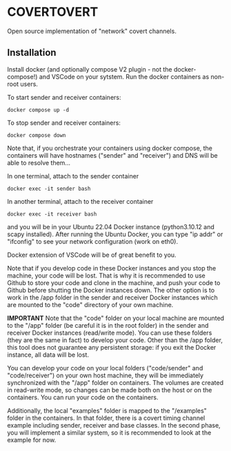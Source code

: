 # COVERTOVERT
Open source implementation of "network" covert channels.

## Installation

Install docker (and optionally compose V2 plugin - not the docker-compose!) and VSCode on your sytstem. Run the docker containers as non-root users.

To start sender and receiver containers:
```
docker compose up -d
```

To stop sender and receiver containers:
```
docker compose down
```

Note that, if you orchestrate your containers using docker compose, the containers will have hostnames ("sender" and "receiver") and DNS will be able to resolve them...

In one terminal, attach to the sender container
```
docker exec -it sender bash
```
In another terminal, attach to the receiver container
```
docker exec -it receiver bash
```

and you will be in your Ubuntu 22.04 Docker instance (python3.10.12 and scapy installed). After running the Ubuntu Docker, you can type "ip addr" or "ifconfig" to see your network configuration (work on eth0).

Docker extension of VSCode will be of great benefit to you.

Note that if you develop code in these Docker instances and you stop the machine, your code will be lost. That is why it is recommended to use Github to store your code and clone in the machine, and push your code to Github before shutting the Docker instances down. The other option is to work in the /app folder in the sender and receiver Docker instances which are mounted to the "code" directory of your own machine.

**IMPORTANT** Note that the "code" folder on your local machine are mounted to the "/app" folder (be careful it is in the root folder) in the sender and receiver Docker instances (read/write mode). You can use these folders (they are the same in fact) to develop your code. Other than the /app folder, this tool does not guarantee any persistent storage: if you exit the Docker instance, all data will be lost.

You can develop your code on your local folders ("code/sender" and "code/receiver") on your own host machine, they will be immediately synchronized with the "/app" folder on containers. The volumes are created in read-write mode, so changes can be made both on the host or on the containers. You can run your code on the containers.

Additionally, the local "examples" folder is mapped to the "/examples" folder in the containers. In that folder, there is a covert timing channel example including sender, receiver and base classes. In the second phase, you will implement a similar system, so it is recommended to look at the example for now.

